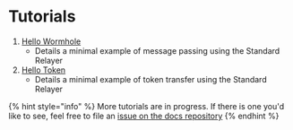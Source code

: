 # Tutorials

1. [Hello Wormhole](hello-wormhole/)
   * Details a minimal example of message passing using the Standard Relayer
2. [Hello Token](hello-token.md)
   * Details a minimal example of token transfer using the Standard Relayer

{% hint style="info" %}
More tutorials are in progress. If there is one you'd like to see, feel free to file an [issue on the docs repository](https://github.com/wormhole-foundation/docs.wormhole.com)
{% endhint %}
